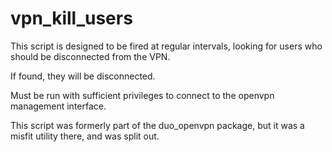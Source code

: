 # vpn_kill_users
This script is designed to be fired at regular intervals, looking for users who should be disconnected from the VPN.

If found, they will be disconnected.

Must be run with sufficient privileges to connect to the openvpn management interface.

This script was formerly part of the duo_openvpn package, but it was a misfit utility there, and was split out.
